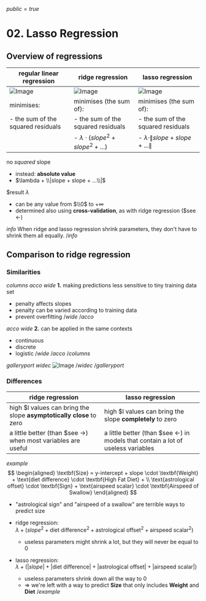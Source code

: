$public=true$

# 02. Lasso Regression

## Overview of regressions

|regular linear regression|ridge regression|lasso regression|
|---|---|---|
|![Image](img$bnhf)|![Image](img$ryuf)|![Image](img$pby8)|
|minimises:|minimises (the sum of):|minimises (the sum of):|\
|- the sum of the squared residuals|- the sum of the squared residuals|- the sum of the squared residuals|\
| |- $\lambda \cdot (slope^2 + slope^2 + ...)$|- $\lambda \cdot \\|slope + slope + ...\\|$|

no _squared_ slope
- instead: **absolute value**
- $\lambda + \\|slope + slope + ...\\|$

$result $\lambda$
- can be any value from $\\0$ to $+\infty$
- determined also using **cross-validation**, as with ridge regression ($see <-)

$info$
When ridge and lasso regression shrink parameters, they don't have to shrink them all equally.
$/info$

## Comparison to ridge regression

### Similarities

$columns$
$acco$
$wide$
**1.** making predictions less sensitive to tiny training data set

- penalty affects slopes
- penalty can be varied according to training data
- prevent overfitting
$/wide$
$/acco$

$acco$
$wide$
**2.** can be applied in the same contexts
- continuous
- discrete
- logistic
$/wide$
$/acco$
$/columns$

$gallery port$
$widec$
![Image](img$hy5c)
$/widec$
$/gallery port$

### Differences

|ridge regression|lasso regression|
|---|---|
|high $l values can bring the slope **asymptotically close** to zero|high $l values can bring the slope **completely** to zero|
|a little better (than $see ->) when most variables are useful|a little better (than $see <-) in models that contain a lot of useless variables|

$example$
$$
\begin{aligned}
\textbf{Size} = y-intercept + slope \cdot \textbf{Weight} + \text{diet difference} \cdot \textbf{High Fat Diet} + \\ \text{astrological offset} \cdot \textbf{Sign} + \text{airspeed scalar} \cdot \textbf{Airspeed of Swallow}
\end{aligned}
$$

- "astrological sign" and "airspeed of a swallow" are terrible ways to predict size

- ridge regression:  
	$\lambda + (slope^2 + \text{diet difference}^2 + \text{astrological offset}^2 + \text{airspeed scalar}^2)$
	- useless parameters might shrink a lot, but they will never be equal to 0
- lasso regression:  
	$\lambda + (|slope| + |\text{diet difference}| + |\text{astrological offset}| + |\text{airspeed scalar}|)$
	- useless parameters shrink down all the way to 0
	- => we're left with a way to predict **Size** that only includes **Weight** and **Diet**
$/example$